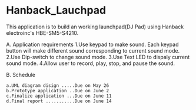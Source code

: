 # Hanback_Lauchpad


This application is to build an working launchpad(DJ Pad) using  Hanback electroinc's HBE-SM5-S4210. 

A. Application requirements
	1.Use keypad to make sound. Each keypad button will make different sound corresponding to current sound mode.
	2.Use Dip-switch to change sound mode.
	3.Use Text LED to dispaly current sound mode.
	4.Allow user to record, play, stop, and pause the sound.

B. Schedule 

	a.UML diagram disign .....Due on May 26
	b.Prototype application ..Due on June 2
	c.Finalize application ...Due on June 11
	d.Final report ...........Due on June 14


